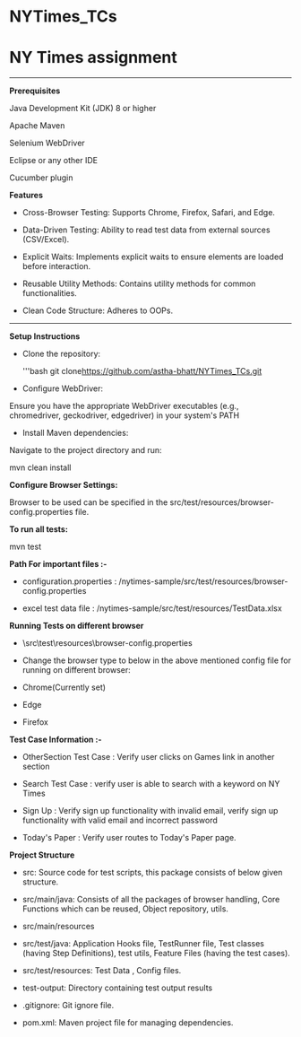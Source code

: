 # NYTimes_TCs

# NY Times assignment

---

**Prerequisites**

Java Development Kit (JDK) 8 or higher

Apache Maven

Selenium WebDriver

Eclipse or any other IDE

Cucumber plugin

**Features**

- Cross-Browser Testing: Supports Chrome, Firefox, Safari, and Edge.

- Data-Driven Testing: Ability to read test data from external sources (CSV/Excel).

- Explicit Waits: Implements explicit waits to ensure elements are loaded before interaction.

- Reusable Utility Methods: Contains utility methods for common functionalities.

- Clean Code Structure: Adheres to OOPs.

---


**Setup Instructions**

- Clone the repository:

	'''bash
	git clone<https://github.com/astha-bhatt/NYTimes_TCs.git>


- Configure WebDriver:

 Ensure you have the appropriate WebDriver executables (e.g., chromedriver, geckodriver, edgedriver) in your system's PATH

- Install Maven dependencies:

 Navigate to the project directory and run:

 mvn clean install

**Configure Browser Settings:**

Browser to be used can be specified in the src/test/resources/browser-config.properties file.

**To run all tests:**

 mvn test

**Path For important files :-**

- configuration.properties : /nytimes-sample/src/test/resources/browser-config.properties

- excel test data file : /nytimes-sample/src/test/resources/TestData.xlsx

**Running Tests on different browser**
  
- \src\test\resources\browser-config.properties

- Change the browser type to below in the above mentioned config file for running on different browser:

- Chrome(Currently set)
- Edge
- Firefox


**Test Case Information :-**

- OtherSection Test Case : Verify user clicks on Games link in another section

- Search Test Case : verify user is able to search with a keyword on NY Times 

- Sign Up : Verify sign up functionality with invalid email, verify sign up functionality with valid email and incorrect password

- Today's Paper : Verify user routes to Today's Paper page.

**Project Structure**

- src: Source code for test scripts, this package consists of below given structure.

- src/main/java: Consists of all the packages of browser handling, Core Functions which can be reused, Object repository, utils.

- src/main/resources

- src/test/java: Application Hooks file, TestRunner file, Test classes (having Step Definitions), test utils, Feature Files (having the test cases).

- src/test/resources: Test Data ,  Config files.

- test-output: Directory containing test output results

- .gitignore: Git ignore file.

- pom.xml: Maven project file for managing dependencies.
